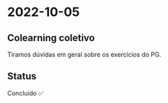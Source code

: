 # 2022-10-05

## Colearning coletivo

Tiramos dúvidas em geral sobre os exercícios do PG.

## Status

Concluído ✅
